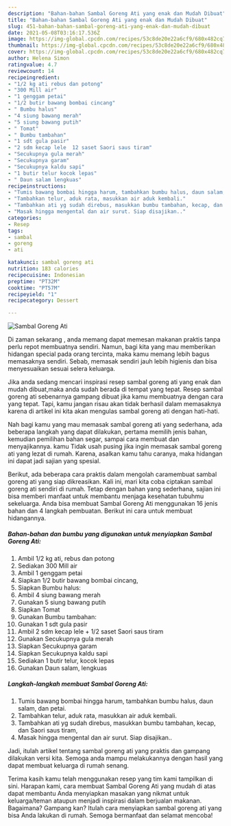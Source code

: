 ```yaml
---
description: "Bahan-bahan Sambal Goreng Ati yang enak dan Mudah Dibuat"
title: "Bahan-bahan Sambal Goreng Ati yang enak dan Mudah Dibuat"
slug: 451-bahan-bahan-sambal-goreng-ati-yang-enak-dan-mudah-dibuat
date: 2021-05-08T03:16:17.536Z
image: https://img-global.cpcdn.com/recipes/53c8de20e22a6cf9/680x482cq70/sambal-goreng-ati-foto-resep-utama.jpg
thumbnail: https://img-global.cpcdn.com/recipes/53c8de20e22a6cf9/680x482cq70/sambal-goreng-ati-foto-resep-utama.jpg
cover: https://img-global.cpcdn.com/recipes/53c8de20e22a6cf9/680x482cq70/sambal-goreng-ati-foto-resep-utama.jpg
author: Helena Simon
ratingvalue: 4.7
reviewcount: 14
recipeingredient:
- "1/2 kg ati rebus dan potong"
- "300 Mill air"
- "1 genggam petai"
- "1/2 butir bawang bombai cincang"
- " Bumbu halus"
- "4 siung bawang merah"
- "5 siung bawang putih"
- " Tomat"
- " Bumbu tambahan"
- "1 sdt gula pasir"
- "2 sdm kecap lele  12 saset Saori saus tiram"
- "Secukupnya gula merah"
- "Secukupnya garam"
- "Secukupnya kaldu sapi"
- "1 butir telur kocok lepas"
- " Daun salam lengkuas"
recipeinstructions:
- "Tumis bawang bombai hingga harum, tambahkan bumbu halus, daun salam, dan petai."
- "Tambahkan telur, aduk rata, masukkan air aduk kembali."
- "Tambahkan ati yg sudah direbus, masukkan bumbu tambahan, kecap, dan Saori saus tiram,"
- "Masak hingga mengental dan air surut. Siap disajikan.."
categories:
- Resep
tags:
- sambal
- goreng
- ati

katakunci: sambal goreng ati 
nutrition: 183 calories
recipecuisine: Indonesian
preptime: "PT32M"
cooktime: "PT57M"
recipeyield: "1"
recipecategory: Dessert

---
```



![Sambal Goreng Ati](https://img-global.cpcdn.com/recipes/53c8de20e22a6cf9/680x482cq70/sambal-goreng-ati-foto-resep-utama.jpg)

Di zaman  sekarang , anda memang dapat memesan makanan praktis tanpa perlu repot membuatnya sendiri. Namun, bagi kita yang mau memberikan hidangan special pada orang tercinta, maka kamu memang lebih bagus memasaknya sendiri. Sebab, memasak sendiri jauh lebih higienis dan bisa menyesuaikan sesuai selera keluarga.

Jika anda sedang mencari inspirasi resep sambal goreng ati yang enak dan mudah dibuat,maka anda sudah berada di tempat yang tepat. Resep sambal goreng ati  sebenarnya gampang dibuat jika kamu membuatnya dengan cara yang tepat. Tapi, kamu jangan risau akan tidak berhasil dalam memasaknya 
karena di artikel ini kita akan mengulas sambal goreng ati dengan hati-hati.  



Nah bagi kamu yang mau memasak sambal goreng ati yang sederhana, ada beberapa langkah yang dapat dilakukan, pertama memilih jenis bahan, kemudian pemilihan bahan segar, sampai cara membuat dan menyajikannya. kamu Tidak usah pusing jika ingin memasak sambal goreng ati yang lezat di rumah. Karena, asalkan kamu  tahu caranya, maka hidangan ini dapat jadi sajian yang spesial.

Berikut, ada beberapa cara praktis  dalam mengolah caramembuat sambal goreng ati yang siap dikreasikan. Kali ini, mari kita coba ciptakan sambal goreng ati sendiri di rumah. Tetap dengan bahan yang sederhana, sajian ini bisa memberi manfaat untuk membantu menjaga kesehatan tubuhmu sekeluarga. Anda bisa membuat Sambal Goreng Ati menggunakan 16 jenis bahan dan 4 langkah pembuatan. Berikut ini cara untuk membuat hidangannya.

<!--inarticleads1-->

##### Bahan-bahan dan bumbu yang digunakan untuk menyiapkan Sambal Goreng Ati:

1. Ambil 1/2 kg ati, rebus dan potong
1. Sediakan 300 Mill air
1. Ambil 1 genggam petai
1. Siapkan 1/2 butir bawang bombai cincang,
1. Siapkan  Bumbu halus:
1. Ambil 4 siung bawang merah
1. Gunakan 5 siung bawang putih
1. Siapkan  Tomat
1. Gunakan  Bumbu tambahan:
1. Gunakan 1 sdt gula pasir
1. Ambil 2 sdm kecap lele + 1/2 saset Saori saus tiram
1. Gunakan Secukupnya gula merah
1. Siapkan Secukupnya garam
1. Siapkan Secukupnya kaldu sapi
1. Sediakan 1 butir telur, kocok lepas
1. Gunakan  Daun salam, lengkuas




<!--inarticleads2-->

##### Langkah-langkah membuat Sambal Goreng Ati:

1. Tumis bawang bombai hingga harum, tambahkan bumbu halus, daun salam, dan petai.
1. Tambahkan telur, aduk rata, masukkan air aduk kembali.
1. Tambahkan ati yg sudah direbus, masukkan bumbu tambahan, kecap, dan Saori saus tiram,
1. Masak hingga mengental dan air surut. Siap disajikan..




Jadi, itulah artikel tentang  sambal goreng ati  yang praktis dan gampang dilakukan versi kita. Semoga anda mampu melakukannya dengan hasil yang dapat membuat keluarga di rumah senang. 

Terima kasih kamu telah menggunakan resep yang tim kami tampilkan di sini. Harapan kami, cara membuat  Sambal Goreng Ati yang mudah di atas dapat membantu Anda menyiapkan masakan yang nikmat untuk keluarga/teman ataupun menjadi inspirasi dalam berjualan makanan. Bagaimana? Gampang kan? Itulah cara menyiapkan sambal goreng ati yang bisa Anda lakukan di rumah. Semoga bermanfaat dan selamat mencoba!

